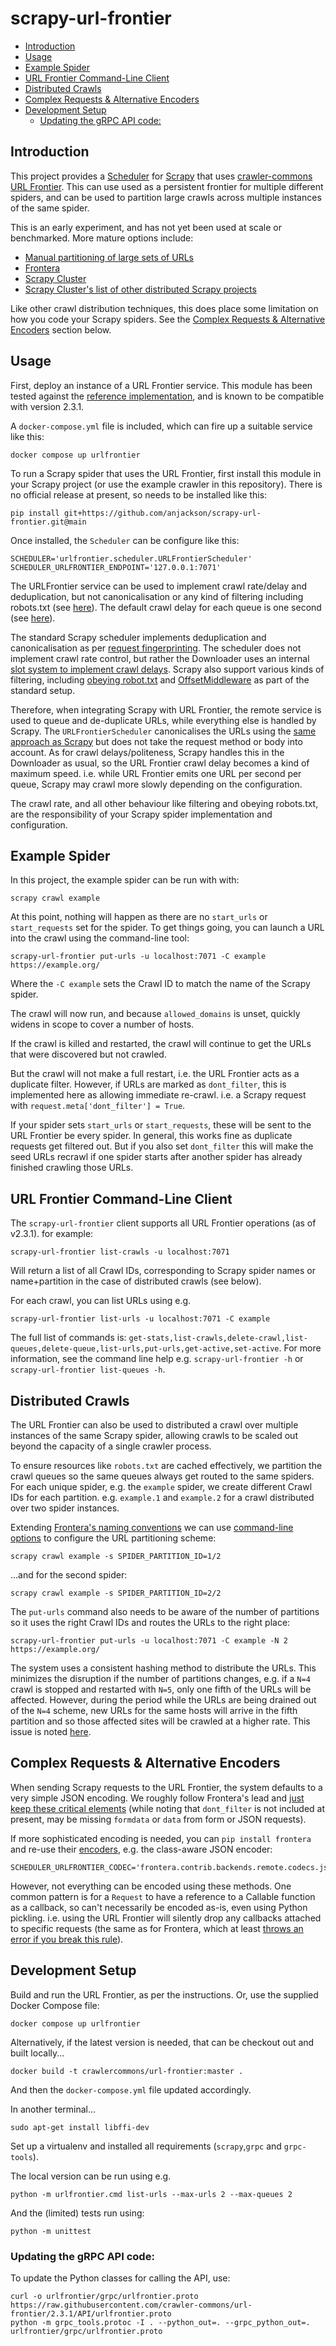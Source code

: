 scrapy-url-frontier <!-- omit in toc -->
===================

- [Introduction](#introduction)
- [Usage](#usage)
- [Example Spider](#example-spider)
- [URL Frontier Command-Line Client](#url-frontier-command-line-client)
- [Distributed Crawls](#distributed-crawls)
- [Complex Requests & Alternative Encoders](#complex-requests--alternative-encoders)
- [Development Setup](#development-setup)
  - [Updating the gRPC API code:](#updating-the-grpc-api-code)

## Introduction

This project provides a [Scheduler](https://docs.scrapy.org/en/latest/topics/scheduler.html) for [Scrapy](https://scrapy.org) that uses [crawler-commons URL Frontier](https://github.com/crawler-commons/url-frontier#readme). This can use used as a persistent frontier for multiple different spiders, and can be used to partition large crawls across multiple instances of the same spider.

This is an early experiment, and has not yet been used at scale or benchmarked. More mature options include:

- [Manual partitioning of large sets of URLs](https://docs.scrapy.org/en/latest/topics/practices.html#distributed-crawls)
- [Frontera](https://frontera.readthedocs.io/)
- [Scrapy Cluster](https://scrapy-cluster.readthedocs.io/)
- [Scrapy Cluster's list of other distributed Scrapy projects](https://scrapy-cluster.readthedocs.io/en/latest/topics/advanced/comparison.html)

Like other crawl distribution techniques, this does place some limitation on how you code your Scrapy spiders. See the [Complex Requests & Alternative Encoders](#complex-requests--alternative-encoders) section below.

## Usage

First, deploy an instance of a URL Frontier service. This module has been tested against the [reference implementation](https://github.com/crawler-commons/url-frontier/blob/master/service/README.md), and is known to be compatible with version 2.3.1.

A `docker-compose.yml` file is included, which can fire up a suitable service like this:

    docker compose up urlfrontier

To run a Scrapy spider that uses the URL Frontier, first install this module in your Scrapy project (or use the example crawler in this repository). There is no official release at present, so needs to be installed like this:

    pip install git+https://github.com/anjackson/scrapy-url-frontier.git@main

Once installed, the `Scheduler` can be configure like this:

    SCHEDULER='urlfrontier.scheduler.URLFrontierScheduler'
    SCHEDULER_URLFRONTIER_ENDPOINT='127.0.0.1:7071'

The URLFrontier service can be used to implement crawl rate/delay and deduplication, but not canonicalisation or any kind of filtering including robots.txt (see [here](https://github.com/crawler-commons/url-frontier/tree/master/API#out-of-scope)). The default crawl delay for each queue is one second (see [here](https://github.com/crawler-commons/url-frontier/blob/1b6c2ec4b14cff24810c718103eca16c8fa17d48/service/src/main/java/crawlercommons/urlfrontier/service/AbstractFrontierService.java#L118)). 

The standard Scrapy scheduler implements deduplication and canonicalisation as per [request fingerprinting](https://docs.scrapy.org/en/latest/topics/request-response.html#request-fingerprints). The scheduler does not implement crawl rate control, but rather the Downloader uses an internal [slot system to implement crawl delays](https://github.com/scrapy/scrapy/blob/master/scrapy/core/downloader/__init__.py#L140). Scrapy also support various kinds of filtering, including [obeying robot.txt](https://docs.scrapy.org/en/latest/_modules/scrapy/downloadermiddlewares/robotstxt.html#RobotsTxtMiddleware) and [OffsetMiddleware](https://docs.scrapy.org/en/latest/topics/spider-middleware.html#module-scrapy.spidermiddlewares.offsite) as part of the standard setup.

Therefore, when integrating Scrapy with URL Frontier, the remote service is used to queue and de-duplicate URLs, while everything else is handled by Scrapy.  The `URLFrontierScheduler` canonicalises the URLs using the [same approach as Scrapy](https://github.com/scrapy/scrapy/blob/82f25bc44acd2599115fa339967b436189eec9c1/scrapy/utils/request.py#L132) but does not take the request method or body into account. As for crawl delays/politeness, Scrapy handles this in the Downloader as usual, so the URL Frontier crawl delay becomes a kind of maximum speed. i.e. while URL Frontier emits one URL per second per queue, Scrapy may crawl more slowly depending on the configuration.

The crawl rate, and all other behaviour like filtering and obeying robots.txt, are the responsibility of your Scrapy spider implementation and configuration.

## Example Spider

In this project, the example spider can be run with with:

    scrapy crawl example

At this point, nothing will happen as there are no `start_urls` or `start_requests` set for the spider. To get things going, you can launch a URL into the crawl using the command-line tool:

    scrapy-url-frontier put-urls -u localhost:7071 -C example https://example.org/

Where the `-C example` sets the Crawl ID to match the name of the Scrapy spider. 

The crawl will now run, and because `allowed_domains` is unset, quickly widens in scope to cover a number of hosts.

If the crawl is killed and restarted, the crawl will continue to get the URLs that were discovered but not crawled.

But the crawl will not make a full restart, i.e. the URL Frontier acts as a duplicate filter. However, if URLs are marked as `dont_filter`, this is implemented here as allowing immediate re-crawl. i.e. a Scrapy request with `request.meta['dont_filter'] = True`.

If your spider sets `start_urls` or `start_requests`, these will be sent to the URL Frontier be every spider.  In general, this works fine as duplicate requests get filtered out. But if you also set `dont_filter` this will make the seed URLs recrawl if one spider starts after another spider has already finished crawling those URLs.

## URL Frontier Command-Line Client

The `scrapy-url-frontier` client supports all URL Frontier operations (as of v2.3.1). for example:

    scrapy-url-frontier list-crawls -u localhost:7071

Will return a list of all Crawl IDs, corresponding to Scrapy spider names or name+partition in the case of distributed crawls (see below).

For each crawl, you can list URLs using e.g.

    scrapy-url-frontier list-urls -u localhost:7071 -C example

The full list of commands is:  `get-stats,list-crawls,delete-crawl,list-queues,delete-queue,list-urls,put-urls,get-active,set-active`. For more information, see the command line help e.g. `scrapy-url-frontier -h` or `scrapy-url-frontier list-queues -h`. 

## Distributed Crawls

The URL Frontier can also be used to distributed a crawl over multiple instances of the same Scrapy spider, allowing crawls to be scaled out beyond the capacity of a single crawler process.

To ensure resources like `robots.txt` are cached effectively, we partition the crawl queues so the same queues always get routed to the same spiders. For each unique spider, e.g. the `example` spider, we create different Crawl IDs for each partition. e.g. `example.1` and `example.2` for a crawl distributed over two spider instances.

Extending [Frontera's naming conventions](https://frontera.readthedocs.io/en/latest/topics/cluster-setup.html#starting-the-cluster) we can use [command-line options](https://docs.scrapy.org/en/latest/topics/settings.html#command-line-options) to configure the URL partitioning scheme:

    scrapy crawl example -s SPIDER_PARTITION_ID=1/2

...and for the second spider:

    scrapy crawl example -s SPIDER_PARTITION_ID=2/2

The `put-urls` command also needs to be aware of the number of partitions so it uses the right Crawl IDs and routes the URLs to the right place:

    scrapy-url-frontier put-urls -u localhost:7071 -C example -N 2 https://example.org/

The system uses a consistent hashing method to distribute the URLs. This minimizes the disruption if the number of partitions changes, e.g. if a `N=4` crawl is stopped and restarted with `N=5`, only one fifth of the URLs will be affected. However, during the period while the URLs are being drained out of the `N=4` scheme, new URLs for the same hosts will arrive in the fifth partition and so those affected sites will be crawled at a higher rate. This issue is noted [here](https://github.com/anjackson/scrapy-url-frontier/issues/3).

## Complex Requests & Alternative Encoders

When sending Scrapy requests to the URL Frontier, the system defaults to a very simple JSON encoding. We roughly follow Frontera's lead and [just keep these critical elements](https://github.com/scrapinghub/frontera/blob/84f9e1034d2868447db88e865596c0fbb32e70f6/frontera/contrib/backends/remote/codecs/json.py#L58-L63) (while noting that `dont_filter` is not included at present, may be missing `formdata` or `data` from form or JSON requests). 

If more sophisticated encoding is needed, you can `pip install frontera` and re-use their [encoders](https://frontera.readthedocs.io/en/latest/topics/message_bus.html?highlight=encoders#available-codecs), e.g. the class-aware JSON encoder:

    SCHEDULER_URLFRONTIER_CODEC='frontera.contrib.backends.remote.codecs.json'

However, not everything can be encoded using these methods. One common pattern is for a `Request` to have a reference to a Callable function as a callback, so can't necessarily be encoded as-is, even using Python pickling. i.e. using the URL Frontier will silently drop any callbacks attached to specific requests (the same as for Frontera, which at least [throws an error if you break this rule](https://github.com/scrapinghub/scrapy-frontera/blob/fab14232bedbe89b781479a13918eb3166a1564e/scrapy_frontera/scheduler.py#L29-L37)).


## Development Setup

Build and run the URL Frontier, as per the instructions. Or, use the supplied Docker Compose file:

    docker compose up urlfrontier

Alternatively, if the latest version is needed, that can be checkout out and built locally...

    docker build -t crawlercommons/url-frontier:master .

And then the `docker-compose.yml` file updated accordingly.

In another terminal...

    sudo apt-get install libffi-dev

Set up a virtualenv and installed all requirements (`scrapy`,`grpc` and `grpc-tools`).

The local version can be run using e.g.

    python -m urlfrontier.cmd list-urls --max-urls 2 --max-queues 2 

And the (limited) tests run using:

    python -m unittest

### Updating the gRPC API code:

To update the Python classes for calling the API, use:

    curl -o urlfrontier/grpc/urlfrontier.proto https://raw.githubusercontent.com/crawler-commons/url-frontier/2.3.1/API/urlfrontier.proto
    python -m grpc_tools.protoc -I . --python_out=. --grpc_python_out=. urlfrontier/grpc/urlfrontier.proto



